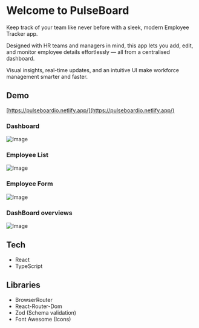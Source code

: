# Welcome to PulseBoard

Keep track of your team like never before with a sleek, modern Employee Tracker app.

Designed with HR teams and managers in mind, this app lets you add, edit, and monitor employee details effortlessly — all from a centralised dashboard.

Visual insights, real-time updates, and an intuitive UI make workforce management smarter and faster.

## Demo

[https://pulseboardio.netlify.app/](https://pulseboardio.netlify.app/)

### Dashboard

![Image](https://github.com/user-attachments/assets/70067e9d-84b5-47ab-b13f-c915e81a757b)

### Employee List

![Image](https://github.com/user-attachments/assets/0f0b4624-56e8-4026-a566-b0ebd4ed3154)

### Employee Form

![Image](https://github.com/user-attachments/assets/763d9fe8-6ff2-42a0-b2f4-c1bb2d84413d)

### DashBoard overviews

![Image](https://github.com/user-attachments/assets/99ee865f-13dd-416b-9d57-fac29b811fec)

## Tech

- React
- TypeScript

## Libraries

- BrowserRouter
- React-Router-Dom
- Zod (Schema validation)
- Font Awesome (Icons)
